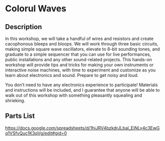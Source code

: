 # Colorul Waves

## Description

In this workshop, we will take a handful of wires and resistors and create cacophonous bleeps and bloops. We will work through three basic circuits, making simple square wave oscillators, elevate to 8-bit sounding tones, and graduate to a simple sequencer that you can use for live performances, public installations and any other sound-related projects. This hands-on workshop will provide tips and tricks for making your own instruments or interactive noise machines, with time to experiment and customize as you learn about electronics and sound. Prepare to get noisy and loud.

You don’t need to have any electronics experience to participate! Materials and instructions will be included, and I guarantee that anyone will be able to walk out of this workshop with something pleasantly squealing and shrieking. 

## Parts List

https://docs.google.com/spreadsheets/d/1hiJRV4bzkdrJLbal_EiNLy4c3EwGq1VSfvQuc1K3qVg/edit#gid=0

